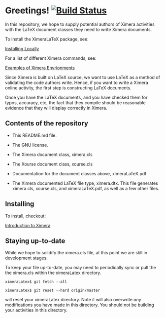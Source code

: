 Greetings! [![Build Status](https://travis-ci.org/XimeraProject/ximeraLatex.svg?branch=master)](https://travis-ci.org/XimeraProject/ximeraLatex)
==========

In this repository, we hope to supply potential authors of Ximera
activities with the LaTeX document classes they need to write Ximera
documents. 

To install the XimeraLaTeX package, see: 

[Installing Locally](./installingLocally.md)

For a list of different Ximera commands, see: 

[Examples of Ximera Envrionments](https://ximera.osu.edu/examples)


Since Ximera is built on LaTeX source, we want to use LaTeX as a
method of validating the code authors write. Hence, if you want to
write a Ximera online activity, the first step is constructing LaTeX
documents.

Once you have the LaTeX documents, and you have checked them for
typos, accuracy, etc, the fact that they compile should be reasonable
evidence that they will display correctly in Ximera.



Contents of the repository
---------------------------

* This README.md file. 

* The GNU license.

* The Ximera document class, ximera.cls

* The Xourse document class, xourse.cls

* Documentation for the document classes above, ximeraLaTeX.pdf

* The Ximera documented LaTeX file type, ximera.dtx. This file
  generates ximera.cls, xourse.cls, and ximeraLaTeX.pdf, as well as a
  few other files.

Installing
----------

To install, checkout: 

[Introduction to Ximera](https://ximera.osu.edu/introduction/gettingStarted)


Staying up-to-date
------------------

While we hope to solidify the ximera.cls file, at this point we are
still in development stages.

To keep your file up-to-date, you may need to periodically sync or
pull the the ximera.cls within the ximeraLatex directory.

`ximeraLatex$ git fetch --all`

`ximeraLatex$ git reset --hard origin/master`

will reset your ximeraLatex directory. Note it will also overwrite
*any* modifications you have made in this directory. You should not be
building your activities in this directory.

